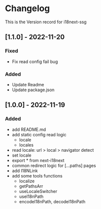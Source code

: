 # Changelog

This is the Version record for i18next-ssg

## [1.1.0] - 2022-11-20

### Fixed

- Fix read config fail bug

### Added

- Update Readme
- Update package.json

## [1.0.0] - 2022-11-19

### Added

- add README.md
- add static config read logic
  - locale
  - locales
- read locale: url > local > navigator detect
- set locale
- export \* from next-i18next
- common redirect logic for [...paths] pages
- add I18NLink
- add some tools functions
  - localize
  - getPathsArr
  - useLocaleSwitcher
  - useI18nPath
  - encodeI18nPath, decodeI18nPath
